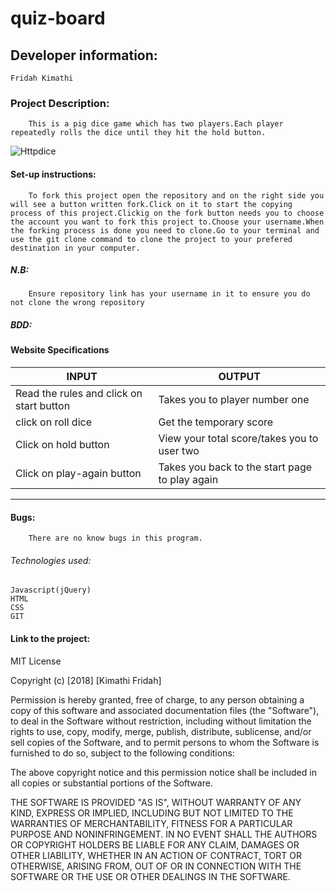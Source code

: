 # quiz-board
## Developer  information:
    Fridah Kimathi
### Project Description:
        This is a pig dice game which has two players.Each player repeatedly rolls the dice until they hit the hold button.


![Httpdice](http://www.mathsweek.ie/2017/puzzles/dice-game/images/0.png)
    
#### Set-up instructions:
        To fork this project open the repository and on the right side you will see a button written fork.Click on it to start the copying process of this project.Clickig on the fork button needs you to choose the account you want to fork this project to.Choose your username.When the forking process is done you need to clone.Go to your terminal and use the git clone command to clone the project to your prefered destination in your computer.
##### N.B:
        Ensure repository link has your username in it to ensure you do not clone the wrong repository

##### BDD:
 #### Website Specifications
|     INPUT                                  |      OUTPUT
|--------------------------------------------|-------------------------------------------------------|
|Read the rules and click on start button|Takes you to player number one|
|click on roll dice| Get the temporary score |
|Click on hold button|View your total score/takes you to user two|
|Click on play-again button|Takes you back to the start page to play again|

  ----------------------------------------------------------------------------------------------


    
#### Bugs:
        There are no know bugs in this program.
###### Technologies used:
    Javascript(jQuery)
    HTML
    CSS
    GIT
####  Link to the project:
        


MIT License

Copyright (c) [2018] [Kimathi Fridah]

Permission is hereby granted, free of charge, to any person obtaining a copy
of this software and associated documentation files (the "Software"), to deal
in the Software without restriction, including without limitation the rights
to use, copy, modify, merge, publish, distribute, sublicense, and/or sell
copies of the Software, and to permit persons to whom the Software is
furnished to do so, subject to the following conditions:

The above copyright notice and this permission notice shall be included in all
copies or substantial portions of the Software.

THE SOFTWARE IS PROVIDED "AS IS", WITHOUT WARRANTY OF ANY KIND, EXPRESS OR
IMPLIED, INCLUDING BUT NOT LIMITED TO THE WARRANTIES OF MERCHANTABILITY,
FITNESS FOR A PARTICULAR PURPOSE AND NONINFRINGEMENT. IN NO EVENT SHALL THE
AUTHORS OR COPYRIGHT HOLDERS BE LIABLE FOR ANY CLAIM, DAMAGES OR OTHER
LIABILITY, WHETHER IN AN ACTION OF CONTRACT, TORT OR OTHERWISE, ARISING FROM,
OUT OF OR IN CONNECTION WITH THE SOFTWARE OR THE USE OR OTHER DEALINGS IN THE
SOFTWARE.